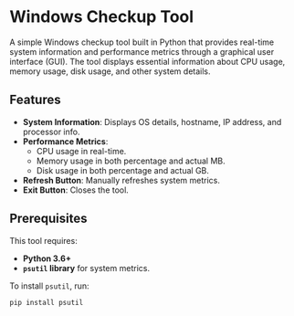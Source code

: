 # Windows Checkup Tool

A simple Windows checkup tool built in Python that provides real-time system information and performance metrics through a graphical user interface (GUI). The tool displays essential information about CPU usage, memory usage, disk usage, and other system details.

## Features

- **System Information**: Displays OS details, hostname, IP address, and processor info.
- **Performance Metrics**:
  - CPU usage in real-time.
  - Memory usage in both percentage and actual MB.
  - Disk usage in both percentage and actual GB.
- **Refresh Button**: Manually refreshes system metrics.
- **Exit Button**: Closes the tool.

## Prerequisites

This tool requires:
- **Python 3.6+**
- **`psutil` library** for system metrics.

To install `psutil`, run:
```bash
pip install psutil
